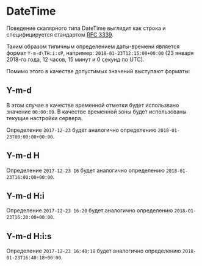# DateTime

Поведение скалярного типа DateTime выглядит как строка и
специфицируется стандартом [RFC 3339](https://www.ietf.org/rfc/rfc3339.txt). 

Таким образом типичным определением даты-времени является 
формат `Y-m-d\TH:i:sP`, например: `2018-01-23T12:15:00+00:00` 
(23 января 2018-го года, 12 часов, 15 минут и 0 секунд по UTC). 

Помимо этого в качестве допустимых значений выступают форматы:

## Y-m-d

В этом случае в качестве временной отметки будет использвано 
значение `00:00:00`. В качестве временной зоны будет использованы 
текущие настройки сервера.

Определение `2017-12-23` будет аналогично 
определению `2018-01-23T00:00:00+00:00`.

## Y-m-d H

Определение `2017-12-23 16` будет аналогично 
определению `2018-01-23T16:00:00+00:00`.

## Y-m-d H:i

Определение `2017-12-23 16:20` будет аналогично 
определению `2018-01-23T16:20:00+00:00`.

## Y-m-d H:i:s

Определение `2017-12-23 16:40:18` будет аналогично 
определению `2018-01-23T16:40:18+00:00`. 

